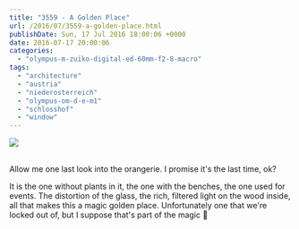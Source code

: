 ```yaml
---
title: "3559 - A Golden Place"
url: /2016/07/3559-a-golden-place.html
publishDate: Sun, 17 Jul 2016 18:00:06 +0000
date: 2016-07-17 20:00:06
categories: 
  - "olympus-m-zuiko-digital-ed-60mm-f2-8-macro"
tags: 
  - "architecture"
  - "austria"
  - "niederosterreich"
  - "olympus-om-d-e-m1"
  - "schlosshof"
  - "window"
---
```

<div class="container">
<div class="center"><a target="_blank" href="https://d25zfm9zpd7gm5.cloudfront.net/1200x1200/2016/20160327_125327_lr.jpg"><img class="webfeedsFeaturedVisual" src="https://d25zfm9zpd7gm5.cloudfront.net/0600x0600/2016/20160327_125327_lr.jpg" /></a></div>
</div>
<br />

Allow me one last look into the orangerie. I promise it's the last time, ok?

It is the one without plants in it, the one with the benches, the one used for events. The distortion of the glass, the rich, filtered light on the wood inside, all that makes this a magic golden place. Unfortunately one that we're locked out of, but I suppose that's part of the magic 🙂

